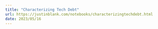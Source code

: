 ```yaml
---
title: "Characterizing Tech Debt"
url: https://justinblank.com/notebooks/characterizingtechdebt.html
date: 2023/05/16
---
```

